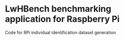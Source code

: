 # LwHBench benchmarking application for Raspberry Pi
Code for RPi individual identification dataset generation
